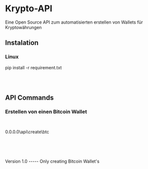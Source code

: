 # Krypto-API
Eine Open Source API zum automatisierten erstellen von Wallets für Kryptowährungen


<h2>Instalation</h2>

<h3>Linux</h3>
<p>pip install -r requirement.txt </p>
<br><br>
<h2>API Commands</h2>
<h3>Erstellen von einen Bitcoin Wallet</h3>
<br>
<p>0.0.0.0\api\create\btc</p>
<br><br><br>

<P>Version 1.0 ----- Only creating Bitcoin Wallet's </P>
